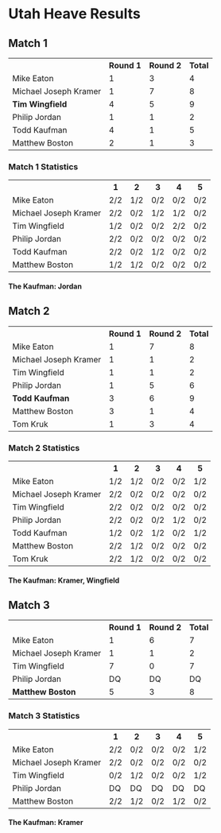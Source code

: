 # Utah Heave Results

## Match 1

<table>
  <tr>
    <th></th>
    <th>Round 1</th>
    <th>Round 2</th>
    <th>Total</th>
  </tr>
  <tr>
    <td>Mike Eaton</td>
    <td>1</td>
    <td>3</td>
    <td>4</td>
  </tr>
  <tr>
    <td>Michael Joseph Kramer</td>
    <td>1</td>
    <td>7</td>
    <td>8</td>
  </tr>
  <tr>
    <td><strong>Tim Wingfield</strong></td>
    <td>4</td>
    <td>5</td>
    <td>9</td>
  </tr>
  <tr>
    <td>Philip Jordan</td>
    <td>1</td>
    <td>1</td>
    <td>2</td>
  </tr>
  <tr>
    <td>Todd Kaufman</td>
    <td>4</td>
    <td>1</td>
    <td>5</td>
  </tr>
  <tr>
    <td>Matthew Boston</td>
    <td>2</td>
    <td>1</td>
    <td>3</td>
  </tr>
</table>

### Match 1 Statistics

<table>
  <tr>
    <th></th>
    <th>1</th>
    <th>2</th>
    <th>3</th>
    <th>4</th>
    <th>5</th>
  </tr>
  <tr>
    <td>Mike Eaton</td>
    <td>2/2</td>
    <td>1/2</td>
    <td>0/2</td>
    <td>0/2</td>
    <td>0/2</td>
  </tr>
  <tr>
    <td>Michael Joseph Kramer</td>
    <td>2/2</td>
    <td>0/2</td>
    <td>1/2</td>
    <td>1/2</td>
    <td>0/2</td>
  </tr>
  <tr>
    <td>Tim Wingfield</td>
    <td>1/2</td>
    <td>0/2</td>
    <td>0/2</td>
    <td>2/2</td>
    <td>0/2</td>
  </tr>
  <tr>
    <td>Philip Jordan</td>
    <td>2/2</td>
    <td>0/2</td>
    <td>0/2</td>
    <td>0/2</td>
    <td>0/2</td>
  </tr>
  <tr>
    <td>Todd Kaufman</td>
    <td>2/2</td>
    <td>0/2</td>
    <td>1/2</td>
    <td>0/2</td>
    <td>0/2</td>
  </tr>
  <tr>
    <td>Matthew Boston</td>
    <td>1/2</td>
    <td>1/2</td>
    <td>0/2</td>
    <td>0/2</td>
    <td>0/2</td>
  </tr>
</table>

#### The Kaufman: Jordan

## Match 2

<table>
  <tr>
    <th></th>
    <th>Round 1</th>
    <th>Round 2</th>
    <th>Total</th>
  </tr>
  <tr>
    <td>Mike Eaton</td>
    <td>1</td>
    <td>7</td>
    <td>8</td>
  </tr>
  <tr>
    <td>Michael Joseph Kramer</td>
    <td>1</td>
    <td>1</td>
    <td>2</td>
  </tr>
  <tr>
    <td>Tim Wingfield</td>
    <td>1</td>
    <td>1</td>
    <td>2</td>
  </tr>
  <tr>
    <td>Philip Jordan</td>
    <td>1</td>
    <td>5</td>
    <td>6</td>
  </tr>
  <tr>
    <td><strong>Todd Kaufman</strong></td>
    <td>3</td>
    <td>6</td>
    <td>9</td>
  </tr>
  <tr>
    <td>Matthew Boston</td>
    <td>3</td>
    <td>1</td>
    <td>4</td>
  </tr>
  <tr>
    <td>Tom Kruk</td>
    <td>1</td>
    <td>3</td>
    <td>4</td>
  </tr>
</table>

### Match 2 Statistics

<table>
  <tr>
    <th></th>
    <th>1</th>
    <th>2</th>
    <th>3</th>
    <th>4</th>
    <th>5</th>
  </tr>
  <tr>
    <td>Mike Eaton</td>
    <td>1/2</td>
    <td>1/2</td>
    <td>0/2</td>
    <td>0/2</td>
    <td>1/2</td>
  </tr>
  <tr>
    <td>Michael Joseph Kramer</td>
    <td>2/2</td>
    <td>0/2</td>
    <td>0/2</td>
    <td>0/2</td>
    <td>0/2</td>
  </tr>
  <tr>
    <td>Tim Wingfield</td>
    <td>2/2</td>
    <td>0/2</td>
    <td>0/2</td>
    <td>0/2</td>
    <td>0/2</td>
  </tr>
  <tr>
    <td>Philip Jordan</td>
    <td>2/2</td>
    <td>0/2</td>
    <td>0/2</td>
    <td>1/2</td>
    <td>0/2</td>
  </tr>
  <tr>
    <td>Todd Kaufman</td>
    <td>1/2</td>
    <td>0/2</td>
    <td>1/2</td>
    <td>0/2</td>
    <td>1/2</td>
  </tr>
  <tr>
    <td>Matthew Boston</td>
    <td>2/2</td>
    <td>1/2</td>
    <td>0/2</td>
    <td>0/2</td>
    <td>0/2</td>
  </tr>
  <tr>
    <td>Tom Kruk</td>
    <td>2/2</td>
    <td>1/2</td>
    <td>0/2</td>
    <td>0/2</td>
    <td>0/2</td>
  </tr>
</table>

#### The Kaufman: Kramer, Wingfield

## Match 3

<table>
  <tr>
    <th></th>
    <th>Round 1</th>
    <th>Round 2</th>
    <th>Total</th>
  </tr>
  <tr>
    <td>Mike Eaton</td>
    <td>1</td>
    <td>6</td>
    <td>7</td>
  </tr>
  <tr>
    <td>Michael Joseph Kramer</td>
    <td>1</td>
    <td>1</td>
    <td>2</td>
  </tr>
  <tr>
    <td>Tim Wingfield</td>
    <td>7</td>
    <td>0</td>
    <td>7</td>
  </tr>
  <tr>
    <td>Philip Jordan</td>
    <td>DQ</td>
    <td>DQ</td>
    <td>DQ</td>
  </tr>
  <tr>
    <td><strong>Matthew Boston</strong></td>
    <td>5</td>
    <td>3</td>
    <td>8</td>
  </tr>
</table>

### Match 3 Statistics

<table>
  <tr>
    <th></th>
    <th>1</th>
    <th>2</th>
    <th>3</th>
    <th>4</th>
    <th>5</th>
  </tr>
  <tr>
    <td>Mike Eaton</td>
    <td>2/2</td>
    <td>0/2</td>
    <td>0/2</td>
    <td>0/2</td>
    <td>1/2</td>
  </tr>
  <tr>
    <td>Michael Joseph Kramer</td>
    <td>2/2</td>
    <td>0/2</td>
    <td>0/2</td>
    <td>0/2</td>
    <td>0/2</td>
  </tr>
  <tr>
    <td>Tim Wingfield</td>
    <td>0/2</td>
    <td>1/2</td>
    <td>0/2</td>
    <td>0/2</td>
    <td>1/2</td>
  </tr>
  <tr>
    <td>Philip Jordan</td>
    <td>DQ</td>
    <td>DQ</td>
    <td>DQ</td>
    <td>DQ</td>
    <td>DQ</td>
  </tr>
  <tr>
    <td>Matthew Boston</td>
    <td>2/2</td>
    <td>1/2</td>
    <td>0/2</td>
    <td>1/2</td>
    <td>0/2</td>
  </tr>
</table>

#### The Kaufman: Kramer
